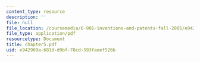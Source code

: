 ```yaml
---
content_type: resource
description: ''
file: null
file_location: /coursemedia/6-901-inventions-and-patents-fall-2005/e942909a681dd9bf78cd593faeef526b_chapter5.pdf
file_type: application/pdf
resourcetype: Document
title: chapter5.pdf
uid: e942909a-681d-d9bf-78cd-593faeef526b
---
```

